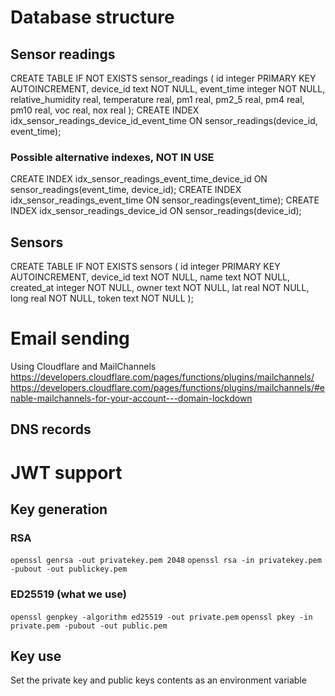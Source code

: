 # Database structure

## Sensor readings
CREATE TABLE IF NOT EXISTS sensor_readings (
  id integer PRIMARY KEY AUTOINCREMENT,
  device_id text NOT NULL,
  event_time integer NOT NULL,
  relative_humidity real,
  temperature real,
  pm1 real,
  pm2_5 real,
  pm4 real,
  pm10 real,
  voc real,
  nox real
);
CREATE INDEX idx_sensor_readings_device_id_event_time ON sensor_readings(device_id, event_time);

### Possible alternative indexes, NOT IN USE
CREATE INDEX idx_sensor_readings_event_time_device_id ON sensor_readings(event_time, device_id);
CREATE INDEX idx_sensor_readings_event_time ON sensor_readings(event_time);
CREATE INDEX idx_sensor_readings_device_id ON sensor_readings(device_id);

## Sensors
CREATE TABLE IF NOT EXISTS sensors (
  id integer PRIMARY KEY AUTOINCREMENT,
  device_id text NOT NULL,
  name text NOT NULL,
  created_at integer NOT NULL,
  owner text NOT NULL,
  lat real NOT NULL,
  long real NOT NULL,
  token text NOT NULL
);

# Email sending
Using Cloudflare and MailChannels
https://developers.cloudflare.com/pages/functions/plugins/mailchannels/
https://developers.cloudflare.com/pages/functions/plugins/mailchannels/#enable-mailchannels-for-your-account---domain-lockdown
## DNS records


# JWT support

## Key generation
### RSA
```openssl genrsa -out privatekey.pem 2048```
```openssl rsa -in privatekey.pem -pubout -out publickey.pem```

### ED25519 (what we use)
```openssl genpkey -algorithm ed25519 -out private.pem```
```openssl pkey -in private.pem -pubout -out public.pem```

## Key use
Set the private key and public keys contents as an environment variable
